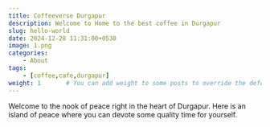 ```yaml
---
title: Coffeeverse Durgapur
description: Welcome to Home to the best coffee in Durgapur
slug: hello-world
date: 2024-12-28 11:31:00+0530
image: 1.png
categories:
    - About
tags:
    - [coffee,cafe,durgapur]
weight: 1       # You can add weight to some posts to override the default sorting (date descending)
---
```

Welcome to the nook of peace right in the heart of Durgapur.
Here is an island of peace where you can devote some quality time for yourself.

